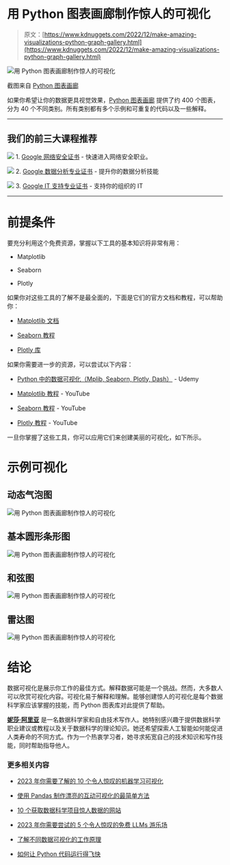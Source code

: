 # 用 Python 图表画廊制作惊人的可视化

> 原文：[https://www.kdnuggets.com/2022/12/make-amazing-visualizations-python-graph-gallery.html](https://www.kdnuggets.com/2022/12/make-amazing-visualizations-python-graph-gallery.html)

![用 Python 图表画廊制作惊人的可视化](../Images/96ec0eba1b4a78592f9f813145fa0d9f.png)

截图来自 [Python 图表画廊](https://www.python-graph-gallery.com/)

如果你希望让你的数据更具视觉效果，[Python 图表画廊](https://www.python-graph-gallery.com/) 提供了约 400 个图表，分为 40 个不同类别。所有类别都有多个示例和可重复的代码以及一些解释。

* * *

## 我们的前三大课程推荐

![](../Images/0244c01ba9267c002ef39d4907e0b8fb.png) 1. [Google 网络安全证书](https://www.kdnuggets.com/google-cybersecurity) - 快速进入网络安全职业。

![](../Images/e225c49c3c91745821c8c0368bf04711.png) 2. [Google 数据分析专业证书](https://www.kdnuggets.com/google-data-analytics) - 提升你的数据分析技能

![](../Images/0244c01ba9267c002ef39d4907e0b8fb.png) 3. [Google IT 支持专业证书](https://www.kdnuggets.com/google-itsupport) - 支持你的组织的 IT

* * *

# 前提条件

要充分利用这个免费资源，掌握以下工具的基本知识将非常有用：

+   Matplotlib

+   Seaborn

+   Plotly

如果你对这些工具的了解不是最全面的，下面是它们的官方文档和教程，可以帮助你：

+   [Matplotlib 文档](https://matplotlib.org/2.0.2/contents.html)

+   [Seaborn 教程](https://seaborn.pydata.org/tutorial.html)

+   [Plotly 库](https://plotly.com/python/)

如果你需要进一步的资源，可以尝试以下内容：

+   [Python 中的数据可视化（Mplib, Seaborn, Plotly, Dash）](https://www.udemy.com/course/data-visualization-in-python/) - Udemy

+   [Matplotlib 教程](https://www.youtube.com/watch?v=wB9C0Mz9gSo) - YouTube

+   [Seaborn 教程](https://www.youtube.com/watch?v=6GUZXDef2U0) - YouTube

+   [Plotly 教程](https://www.youtube.com/watch?v=GGL6U0k8WYA) - YouTube

一旦你掌握了这些工具，你可以应用它们来创建美丽的可视化，如下所示。

# 示例可视化

## 动态气泡图

![用 Python 图表画廊制作惊人的可视化](../Images/346f4353388ef86aac5279a63ea6dfab.png)

## 基本圆形条形图

![用 Python 图表画廊制作惊人的可视化](../Images/db9204d114b89fb22069188eb9d7a250.png)

## 和弦图

![用 Python 图表画廊制作惊人的可视化](../Images/e9f8c170ab1077f761070460bb31d785.png)

## 雷达图

![用 Python 图表画廊制作惊人的可视化](../Images/d3b4bfa733633ad7cf764abd6582a8bb.png)

# 结论

数据可视化是展示你工作的最佳方式。解释数据可能是一个挑战。然而，大多数人可以欣赏可视化内容。可视化易于解释和理解。能够创建惊人的可视化是每个数据科学家应该掌握的技能，而 Python 图表库对此提供了帮助。

**[妮莎·阿里亚](https://www.linkedin.com/in/nisha-arya-ahmed/)** 是一名数据科学家和自由技术写作人。她特别感兴趣于提供数据科学职业建议或教程以及关于数据科学的理论知识。她还希望探索人工智能如何能促进人类寿命的不同方式。作为一个热衷学习者，她寻求拓宽自己的技术知识和写作技能，同时帮助指导他人。

### 更多相关内容

+   [2023 年你需要了解的 10 个令人惊叹的机器学习可视化](https://www.kdnuggets.com/2022/11/10-amazing-machine-learning-visualizations-know-2023.html)

+   [使用 Pandas 制作漂亮的互动可视化的最简单方法](https://www.kdnuggets.com/2021/12/easiest-way-make-beautiful-interactive-visualizations-pandas.html)

+   [10 个获取数据科学项目惊人数据的网站](https://www.kdnuggets.com/2023/04/10-websites-get-amazing-data-data-science-projects.html)

+   [2023 年你需要尝试的 5 个令人惊叹的免费 LLMs 游乐场](https://www.kdnuggets.com/5-amazing-free-llms-playgrounds-you-need-to-try-in-2023)

+   [了解不同数据可视化的工作原理](https://www.kdnuggets.com/2022/09/datacamp-learn-different-data-visualizations-work.html)

+   [如何让 Python 代码运行得飞快](https://www.kdnuggets.com/2021/06/make-python-code-run-incredibly-fast.html)
